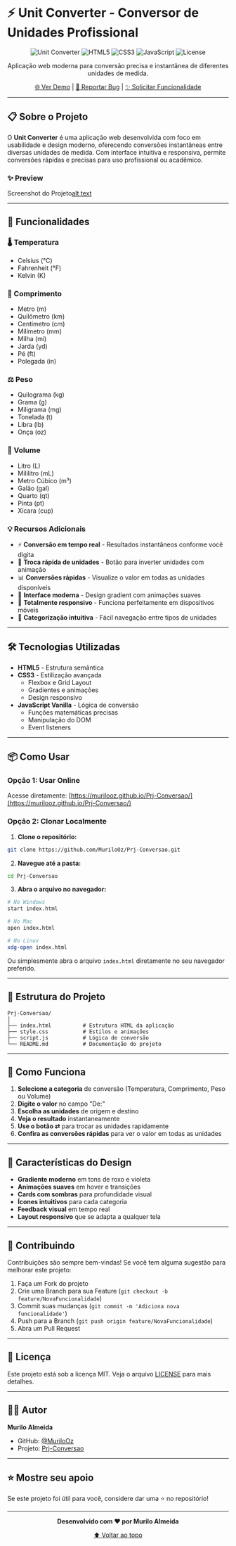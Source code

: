# ⚡ Unit Converter - Conversor de Unidades Profissional

<div align="center">

![Unit Converter](https://img.shields.io/badge/Version-1.0.0-blue)
![HTML5](https://img.shields.io/badge/HTML5-E34F26?logo=html5&logoColor=white)
![CSS3](https://img.shields.io/badge/CSS3-1572B6?logo=css3&logoColor=white)
![JavaScript](https://img.shields.io/badge/JavaScript-F7DF1E?logo=javascript&logoColor=black)
![License](https://img.shields.io/badge/License-MIT-green)

Aplicação web moderna para conversão precisa e instantânea de diferentes unidades de medida.

[🌐 Ver Demo](https://murilooz.github.io/Prj-Conversao/) | [📝 Reportar Bug](https://github.com/MuriloOz/Prj-Conversao/issues) | [✨ Solicitar Funcionalidade](https://github.com/MuriloOz/Prj-Conversao/issues)

</div>

---

## 📋 Sobre o Projeto

O **Unit Converter** é uma aplicação web desenvolvida com foco em usabilidade e design moderno, oferecendo conversões instantâneas entre diversas unidades de medida. Com interface intuitiva e responsiva, permite conversões rápidas e precisas para uso profissional ou acadêmico.

### ✨ Preview

Screenshot do Projeto[alt text](image.png)

---

## 🚀 Funcionalidades

### 🌡️ Temperatura
- Celsius (°C)
- Fahrenheit (°F)
- Kelvin (K)

### 📏 Comprimento
- Metro (m)
- Quilômetro (km)
- Centímetro (cm)
- Milímetro (mm)
- Milha (mi)
- Jarda (yd)
- Pé (ft)
- Polegada (in)

### ⚖️ Peso
- Quilograma (kg)
- Grama (g)
- Miligrama (mg)
- Tonelada (t)
- Libra (lb)
- Onça (oz)

### 🧪 Volume
- Litro (L)
- Mililitro (mL)
- Metro Cúbico (m³)
- Galão (gal)
- Quarto (qt)
- Pinta (pt)
- Xícara (cup)

### 💡 Recursos Adicionais
- ⚡ **Conversão em tempo real** - Resultados instantâneos conforme você digita
- 🔄 **Troca rápida de unidades** - Botão para inverter unidades com animação
- 📊 **Conversões rápidas** - Visualize o valor em todas as unidades disponíveis
- 🎨 **Interface moderna** - Design gradient com animações suaves
- 📱 **Totalmente responsivo** - Funciona perfeitamente em dispositivos móveis
- 🎯 **Categorização intuitiva** - Fácil navegação entre tipos de unidades

---

## 🛠️ Tecnologias Utilizadas

- **HTML5** - Estrutura semântica
- **CSS3** - Estilização avançada
  - Flexbox e Grid Layout
  - Gradientes e animações
  - Design responsivo
- **JavaScript Vanilla** - Lógica de conversão
  - Funções matemáticas precisas
  - Manipulação do DOM
  - Event listeners

---

## 📦 Como Usar

### Opção 1: Usar Online
Acesse diretamente: [https://murilooz.github.io/Prj-Conversao/](https://murilooz.github.io/Prj-Conversao/)

### Opção 2: Clonar Localmente

1. **Clone o repositório:**
```bash
git clone https://github.com/MuriloOz/Prj-Conversao.git
```

2. **Navegue até a pasta:**
```bash
cd Prj-Conversao
```

3. **Abra o arquivo no navegador:**
```bash
# No Windows
start index.html

# No Mac
open index.html

# No Linux
xdg-open index.html
```

Ou simplesmente abra o arquivo `index.html` diretamente no seu navegador preferido.

---

## 📂 Estrutura do Projeto

```
Prj-Conversao/
│
├── index.html          # Estrutura HTML da aplicação
├── style.css           # Estilos e animações
├── script.js           # Lógica de conversão
└── README.md           # Documentação do projeto
```

---

## 🎯 Como Funciona

1. **Selecione a categoria** de conversão (Temperatura, Comprimento, Peso ou Volume)
2. **Digite o valor** no campo "De:"
3. **Escolha as unidades** de origem e destino
4. **Veja o resultado** instantaneamente
5. **Use o botão ⇄** para trocar as unidades rapidamente
6. **Confira as conversões rápidas** para ver o valor em todas as unidades

---

## 🎨 Características do Design

- **Gradiente moderno** em tons de roxo e violeta
- **Animações suaves** em hover e transições
- **Cards com sombras** para profundidade visual
- **Ícones intuitivos** para cada categoria
- **Feedback visual** em tempo real
- **Layout responsivo** que se adapta a qualquer tela

---

## 🤝 Contribuindo

Contribuições são sempre bem-vindas! Se você tem alguma sugestão para melhorar este projeto:

1. Faça um Fork do projeto
2. Crie uma Branch para sua Feature (`git checkout -b feature/NovaFuncionalidade`)
3. Commit suas mudanças (`git commit -m 'Adiciona nova funcionalidade'`)
4. Push para a Branch (`git push origin feature/NovaFuncionalidade`)
5. Abra um Pull Request

---

## 📝 Licença

Este projeto está sob a licença MIT. Veja o arquivo [LICENSE](LICENSE) para mais detalhes.

---

## 👨‍💻 Autor

**Murilo Almeida**

- GitHub: [@MuriloOz](https://github.com/MuriloOz)
- Projeto: [Prj-Conversao](https://github.com/MuriloOz/Prj-Conversao)

---

## ⭐ Mostre seu apoio

Se este projeto foi útil para você, considere dar uma ⭐ no repositório!

---

<div align="center">

**Desenvolvido com ❤️ por Murilo Almeida**

[⬆ Voltar ao topo](#-unit-converter---conversor-de-unidades-profissional)

</div>